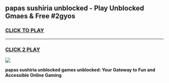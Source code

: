 
## papas sushiria unblocked - Play Unblocked Gmaes & Free #2gyos
<h3>
<a href="https://news.freeplayer.one?title=papas_sushiria_unblocked&ref=03M">CLICK TO PLAY</a></h3>
<hr>

<h3>
<a href="https://news.freeplayer.one?title=papas_sushiria_unblocked&ref=03M">CLICK 2 PLAY</a>
  
</h3>

<a href="https://news.freeplayer.one?title=papas_sushiria_unblocked&ref=03M"><img src="https://clearcache.store/games.png"></a>


**papas sushiria unblocked games unblocked: Your Gateway to Fun and Accessible Online Gaming**

